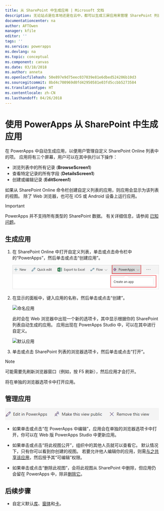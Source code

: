 ```yaml
---
title: 从 SharePoint 中生成应用 | Microsoft 文档
description: 无论站点是在本地还是在云中，都可以生成三屏应用来管理 SharePoint 列表中的项。
documentationcenter: na
author: AFTOwen
manager: kfile
editor: ''
tags: ''
ms.service: powerapps
ms.devlang: na
ms.topic: conceptual
ms.component: canvas
ms.date: 03/18/2018
ms.author: anneta
ms.openlocfilehash: 50e897e9d75eec037039e81e6dbed524206b10d3
ms.sourcegitcommit: 8bd4c700969d0fd42950581e03fd5ccbb5273584
ms.translationtype: HT
ms.contentlocale: zh-CN
ms.lasthandoff: 04/26/2018
---
```

# <a name="generate-an-app-from-within-sharepoint-using-powerapps"></a>使用 PowerApps 从 SharePoint 中生成应用

在 PowerApps 中自动生成应用，以便用户管理自定义 SharePoint Online 列表中的项。 应用将有三个屏幕，用户可以在其中执行以下操作：

* 浏览列表中的所有记录 (**BrowseScreen1**)
* 查看特定记录的所有字段 (**DetailsScreen1**)
* 创建或编辑记录 (**EditScreen1**)

如果从 SharePoint Online 命令栏创建自定义列表的应用，则应用会显示为该列表的视图。 除了 Web 浏览器，也可在 iOS 或 Android 设备上运行应用。

> [!IMPORTANT]
> PowerApps 并不支持所有类型的 SharePoint 数据。 有关详细信息，请参阅 [已知问题](connections/connection-sharepoint-online.md#known-issues)。

## <a name="generate-an-app"></a>生成应用
1. 在 SharePoint Online 中打开自定义列表，单击或点击命令栏中的“PowerApps”，然后单击或点击“创建应用”。

    ![创建应用](./media/generate-app-from-sharepoint-list-interface/generate-new-app.png)

2. 在显示的面板中，键入应用的名称，然后单击或点击“创建”。

    ![命名应用](./media/generate-app-from-sharepoint-list-interface/app-name.png)

    此时会在 Web 浏览器中出现一个新的选项卡，其中显示根据你的 SharePoint 列表自动生成的应用。 应用出现在 PowerApps Studio 中，可以在其中进行自定义。

    ![默认应用](./media/generate-app-from-sharepoint-list-interface/default-app.png)  
3. 单击或点击 SharePoint 列表的浏览器选项卡，然后单击或点击“打开”。

> [!NOTE]
> 可能需要先刷新浏览器窗口（例如，按 F5 刷新），然后应用才会打开。

将在单独的浏览器选项卡中打开应用。

## <a name="manage-the-app"></a>管理应用
![命令栏](./media/generate-app-from-sharepoint-list-interface/command-bar.png)

* 如果单击或点击“在 PowerApps 中编辑”，应用会在单独的浏览器选项卡中打开，你可以在 Web 版 PowerApps Studio 中更新应用。

* 如果单击或点击“将此视图公开”，组织中的其他人员就可以查看它。 默认情况下，只有你可以看到你创建的视图。 若要允许他人编辑你的应用，则需[与之共享该应用](share-app.md)，然后授予其“可编辑”权限。

* 如果单击或点击“删除此视图”，会将此视图从 SharePoint 中删除，但应用仍会留在 PowerApps 中，除非[删除它](delete-app.md)。

## <a name="next-steps"></a>后续步骤
* 自定义默认[库](customize-layout-sharepoint.md)、[窗体](customize-forms-sharepoint.md)和[卡](customize-card.md)。
